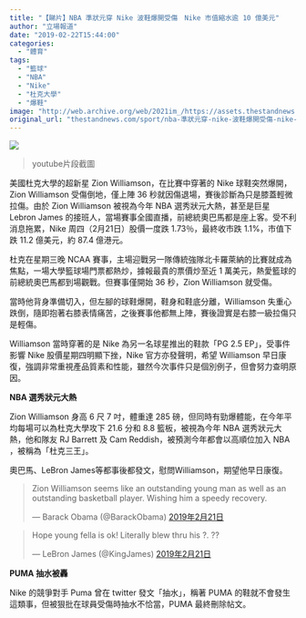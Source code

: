```yaml
---
title: "【睇片】NBA 準狀元穿 Nike 波鞋爆開受傷　Nike 市值縮水逾 10 億美元"
author: "立場報道"
date: "2019-02-22T15:44:00"
categories:
  - "體育"
tags:
  - "籃球"
  - "NBA"
  - "Nike"
  - "杜克大學"
  - "爆鞋"
image: "http://web.archive.org/web/2021im_/https://assets.thestandnews.com/media/photos/shoes-01_lTNUZ.png"
original_url: "thestandnews.com/sport/nba-準狀元穿-nike-波鞋爆開受傷-nike-市值縮水逾-10-億美元"
---
```

![](http://web.archive.org/web/2021im_/https://assets.thestandnews.com/media/photos/shoes-01_lTNUZ.png)
> youtube片段截圖

美國杜克大學的超新星 Zion Williamson，在比賽中穿著的 Nike 球鞋突然爆開，Zion Williamson 受傷倒地，僅上陣 36 秒就因傷退場，賽後診斷為只是膝蓋輕微拉傷。由於 Zion Williamson 被視為今年 NBA 選秀狀元大熱，甚至是巨星 Lebron James 的接班人，當場賽事全國直播，前總統奧巴馬都是座上客。受不利消息拖累，Nike 周四（2月21日）股價一度跌 1.73％，最終收市跌 1.1%，市值下跌 11.2 億美元，約 87.4 億港元。

杜克在星期三晚 NCAA 賽事，主場迎戰另一隊傳統強隊北卡羅萊納的比賽就成為焦點，一場大學籃球場門票都熱炒，據報最貴的票價炒至近 1 萬美元，熱愛籃球的前總統奧巴馬都到場觀戰。但賽事僅開始 36 秒，Zion Williamson 就受傷。

當時他背身準備切入，但左腳的球鞋爆開，鞋身和鞋底分離，Williamson 失重心跌倒，隨即抱著右膝表情痛苦，之後賽事他都無上陣，賽後證實是右膝一級拉傷只是輕傷。

Williamson 當時穿著的是 Nike 為另一名球星推出的鞋款「PG 2.5 EP」，受事件影響 Nike 股價星期四明顯下挫，Nike 官方亦發聲明，希望 Williamson 早日康復，強調非常重視產品質素和性能，雖然今次事件只是個別例子，但會努力查明原因。

**NBA 選秀狀元大熱**

Zion Williamson 身高 6 尺 7 吋，體重達 285 磅，但同時有勁爆體能，在今年平均每場可以為杜克大學攻下 21.6 分和 8.8 籃板，被視為今年 NBA 選秀狀元大熱，他和隊友 RJ Barrett 及 Cam Reddish，被預測今年都會以高順位加入 NBA ，被稱為「杜克三王」。

奧巴馬、LeBron James等都事後都發文，慰問Williamson，期望他早日康復。

> Zion Williamson seems like an outstanding young man as well as an outstanding basketball player. Wishing him a speedy recovery.
> 
> — Barack Obama (@BarackObama) [2019年2月21日](http://web.archive.org/web/20211229132553/https://twitter.com/BarackObama/status/1098442623239573505?ref_src=twsrc%5Etfw)

> Hope young fella is ok! Literally blew thru his ?. ??
> 
> — LeBron James (@KingJames) [2019年2月21日](http://web.archive.org/web/20211229132553/https://twitter.com/KingJames/status/1098408176049807360?ref_src=twsrc%5Etfw)

**PUMA 抽水被轟**

Nike 的競爭對手 Puma 曾在 twitter 發文「抽水」，稱著 PUMA 的鞋就不會發生這類事，但被狠批在球員受傷時抽水不恰當，PUMA 最終刪除帖文。